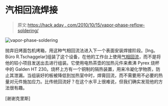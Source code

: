 # 汽相回流焊接

> 原文:[https://hack aday . com/2010/10/15/vapor-phase-reflow-soldering/](https://hackaday.com/2010/10/15/vapor-phase-reflow-soldering/)

![](../Images/67044772b703c91d4343daba0c5444b5.png "vapor-phase-soldering")

抛弃旧烤面包机烤箱，用这种气相回流法进入下一个表面安装焊接阶段。[Ing。Büro R.Tschaggelar]组装了这个设备，在他的工作台上使用[气相回流](http://en.wikipedia.org/wiki/Vapor_phase_reflow)，而不是将他的较小项目发送出去进行组装。它使用电热茶壶的加热元件来煮沸 Pyrex 烧杯中的 Galden HT 230。烧杯上方有一个铜制的隔热装置，用来冷凝化学物质，防止其泄漏。当组装好的板被降低到加热室中时，焊膏回流，而不需要用不必要的热量对元件施加应力。比传统回流好？在这个水平上很难说，但我们确实发现他的方法很有趣。

[谢谢克里斯]